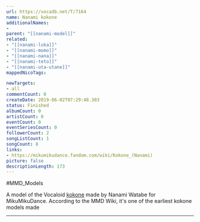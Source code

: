 ```yaml
---
url: https://vocadb.net/T/7164
name: Nanami kokone
additionalNames: 
- 
parent: "[[nanami-model]]"
related:
- "[[nanami-luka]]"
- "[[nanami-momo]]"
- "[[nanami-nana]]"
- "[[nanami-teto]]"
- "[[nanami-uta-utane]]"
mappedNicoTags:

newTargets:
- all
commentCount: 0
createDate: 2019-06-02T07:29:48.303
status: Finished
albumCount: 0
artistCount: 0
eventCount: 0
eventSeriesCount: 0
followerCount: 2
songListCount: 1
songCount: 8
links: 
- https://mikumikudance.fandom.com/wiki/Kokone_(Nanami)
picture: false
descriptionLength: 173
---
```


#MMD_Models

A model of the Vocaloid [kokone](https://vocadb.net/Ar/16545) made by Nanami Watabe for MikuMikuDance. According to the MMD Wiki, it's one of the earliest kokone models made

---


